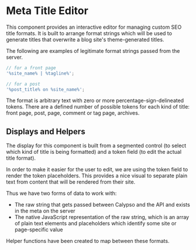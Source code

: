 # Meta Title Editor

This component provides an interactive editor for managing custom SEO title formats. It is built to arrange format strings which will be used to generate titles that overwrite a blog site's theme-generated titles.

The following are examples of legitimate format strings passed from the server.

```js
// for a front page
'%site_name% | %tagline%';

// for a post
'%post_title% on %site_name%';

```

The format is arbitrary text with zero or more percentage-sign-delineated tokens. There are a defined number of possible tokens for each kind of title: front page, post, page, comment or tag page, archives.

## Displays and Helpers

The display for this component is built from a segmented control (to select which kind of title is being formatted) and a token field (to edit the actual title format).

In order to make it easier for the user to edit, we are using the token field to render the token placeholders. This provides a nice visual to separate plain text from content that will be rendered from their site.

Thus we have two forms of data to work with:

- The raw string that gets passed between Calypso and the API and exists in the meta on the server
- The native JavaScript representation of the raw string, which is an array of plain text elements and placeholders which identify some site or page-specific value

Helper functions have been created to map between these formats.
